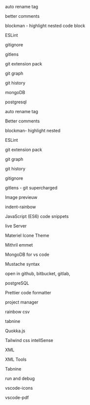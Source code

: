auto rename tag

better comments

blockman - highlight nested code block

ESLint

gitignore

gitlens

git extension pack

git graph

git history

mongoDB

postgresql

auto rename tag

Better comments

blockman- highlight nested

ESLint

git extension pack

git graph

git history

gitignore

gitlens - git supercharged

Image previeuw

indent-rainbow

JavaScript (ES6) code snippets

live Server

Materiel Icone Theme

Mithril emmet

MongoDB for vs code

Mustache syntax

open in github, bitbucket, gitlab, 

postgreSQL

Prettier code formatter

project manager

rainbow csv

tabnine

Quokka.js

Tailwind css intellSense

XML

XML Tools

Tabnine

run and debug

vscode-icons

vscode-pdf





